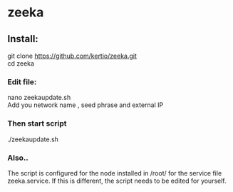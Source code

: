# zeeka
<h2>Install:</h2>

git clone https://github.com/kertio/zeeka.git<br>
cd zeeka<br>


<h3>Edit file:</h3>
nano zeekaupdate.sh<br>
Add you network name <NET_NAME>, seed phrase and external IP

<h3>Then start script</h3>

./zeekaupdate.sh


<H3>Also..</h3>


The script is configured for the node installed in /root/ for the service file zeeka.service. If this is different, the script needs to be edited for yourself.
